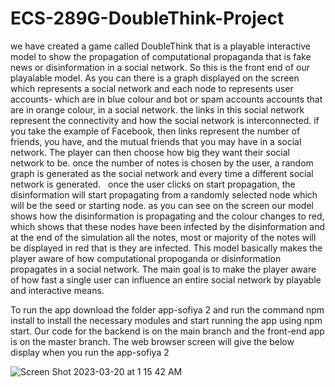 # ECS-289G-DoubleThink-Project

we have created a game called DoubleThink that is a playable interactive model to show the propagation of computational propaganda that is fake news or disinformation in a social network. So this is the front end of our playalable model. As
you can there is a graph displayed on the screen which represents a social network and each node to represents user accounts- which are in blue colour and bot or spam accounts accounts that are in orange colour, in a social network. the links in this social network represent the connectivity and how the social network is interconnected. if you take the example of Facebook, then links represent the number of friends, you have, and the mutual friends that you may have in a social network. The player can then choose how big they want their social network to be. once the number of notes is chosen by the user, a random graph is generated as the social network and every time a different social network is generated.
 
once the user clicks on start propagation, the disinformation will start propagating from a randomly selected node which will be the seed or starting node. as you can see on the screen our model shows how the disinformation is propagating and the colour changes to red, which shows that these nodes have been infected by the disinformation and at the end of the simulation all the notes, most or majority of the notes will be displayed in red that is they are infected. This model basically makes the player aware of how computational propoganda or disinformation propagates in a social network. The main goal is to make the player aware of how fast a single user can influence an entire social network by playable and interactive means.

To run the app download the folder app-sofiya 2 and run the command npm install to install the necessary modules and start running the app using npm start. Our code for the backend is on the main branch and the front-end app is on the master branch. The web browser screen will give the below display when you run the app-sofiya 2 

![Screen Shot 2023-03-20 at 1 15 42 AM](https://user-images.githubusercontent.com/63460316/226704605-c5aa6ab5-8296-443b-952f-2505f5e856d0.jpeg)

